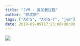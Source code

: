 ```yaml
---
title: "JVM - 类加载过程"
author: "颇忒脱"
tags: ["ARTS", "ARTS-T", "jvm"]
date: 2019-09-09T17:25:08+08:00
---
```


<!--more-->

![](class-loading-steps.png)